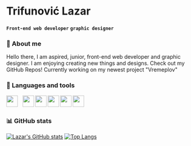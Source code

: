 # Trifunović Lazar
**`Front-end web developer`** **`graphic designer`**

### 🧑 About me
Hello there, I am aspired, junior, front-end web developer and graphic designer. I am enjoying creating new things and designs. Check out my GitHub Repos! Currently working on my newest project "Vremeplov"

### 🧰 Languages and tools <br> #

<img align="left" width="30px" style="padding-right:10px;" src="https://cdn.jsdelivr.net/gh/devicons/devicon/icons/html5/html5-original.svg" />
<img align="left" width="30px" tyle="padding-right:10px;" src="https://cdn.jsdelivr.net/gh/devicons/devicon/icons/css3/css3-original.svg" />
<img align="left" width="30px" tyle="padding-right:10px;" src="https://cdn.jsdelivr.net/gh/devicons/devicon/icons/javascript/javascript-original.svg" />

<img align="left" width="30px" tyle="padding-right:10px;" src="https://cdn.jsdelivr.net/gh/devicons/devicon/icons/photoshop/photoshop-plain.svg" />
<img align="left" width="30px" tyle="padding-right:10px;" src="https://cdn.jsdelivr.net/gh/devicons/devicon/icons/illustrator/illustrator-plain.svg" />
<img align="left" width="30px" tyle="padding-right:10px;" src="https://cdn.jsdelivr.net/gh/devicons/devicon/icons/figma/figma-original.svg" />
<br>
<br>

### 📊 GitHub stats

[![Lazar's GitHub stats](https://github-readme-stats.vercel.app/api?username=trifkee&show_icons=true&theme=midnight-purple&layout=compact)](https://github.com/trifkee/github-readme-stats)
[![Top Langs](https://github-readme-stats.vercel.app/api/top-langs/?username=trifkee&show_icons=true&theme=midnight-purple&layout=compact)](https://github.com/trifkee/github-readme-stats)
